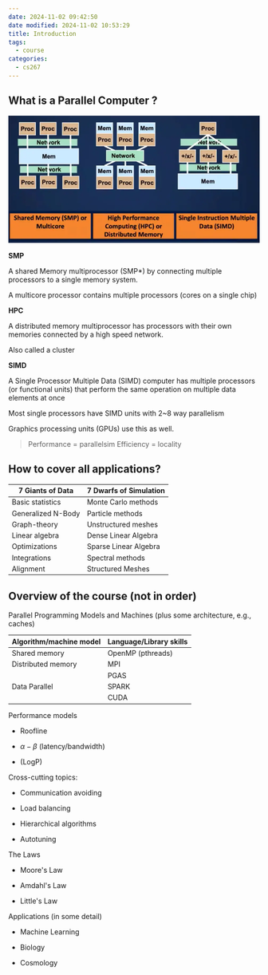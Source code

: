 ```yaml
---
date: 2024-11-02 09:42:50
date modified: 2024-11-02 10:53:29
title: Introduction
tags:
  - course
categories:
  - cs267
---
```

## What is a Parallel Computer ?

![image](https://github.com/amor-mio-de-mi-vida/picx-images-hosting/raw/master/CS-267/image.4ckw71lo0u.webp)

**SMP**

A shared Memory multiprocessor (SMP\*) by connecting multiple processors to a single memory system.

A multicore processor contains multiple processors (cores on a single chip)

**HPC**

A distributed memory multiprocessor has processors with their own memories connected by a high speed network.

Also called a cluster

**SIMD**

A Single Processor Multiple Data (SIMD) computer has multiple processors (or functional units) that perform the same operation on multiple data elements at once

Most single processors have SIMD units with 2~8 way parallelism

Graphics processing units (GPUs) use this as well.

> Performance = parallelsim
> Efficiency = locality

## How to cover all applications?

| 7 Giants of Data   | 7 Dwarfs of Simulation |
| ------------------ | ---------------------- |
| Basic statistics   | Monte Carlo methods    |
| Generalized N-Body | Particle methods       |
| Graph-theory       | Unstructured meshes    |
| Linear algebra     | Dense Linear Algebra   |
| Optimizations      | Sparse Linear Algebra  |
| Integrations       | Spectral methods       |
| Alignment          | Structured Meshes      |

## Overview of the course (not in order)

Parallel Programming Models and Machines (plus some architecture, e.g., caches)

| Algorithm/machine model | Language/Library skills |
| ----------------------- | ----------------------- |
| Shared memory           | OpenMP (pthreads)       |
| Distributed memory      | MPI                     |
|                         | PGAS                    |
| Data Parallel           | SPARK                   |
|                         | CUDA                    |

Performance models

- Roofline

- $\alpha-\beta$ (latency/bandwidth)

- (LogP)

Cross-cutting topics:

- Communication avoiding

- Load balancing

- Hierarchical algorithms

- Autotuning

The Laws

- Moore's Law

- Amdahl's Law

- Little's Law

Applications (in some detail)

- Machine Learning

- Biology

- Cosmology